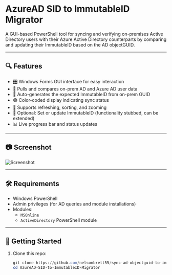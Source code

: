 # AzureAD SID to ImmutableID Migrator

A GUI-based PowerShell tool for syncing and verifying on-premises Active Directory users with their Azure Active Directory counterparts by comparing and updating their ImmutableID based on the AD objectGUID.

---

## 🔍 Features

- 🎛️ Windows Forms GUI interface for easy interaction
- 🔄 Pulls and compares on-prem AD and Azure AD user data
- 🧮 Auto-generates the expected ImmutableID from on-prem GUID
- 🟢 Color-coded display indicating sync status
- 🔁 Supports refreshing, sorting, and zooming
- 🔐 Optional: Set or update ImmutableID (functionality stubbed, can be extended)
- 📊 Live progress bar and status updates

---

## 📷 Screenshot
![Screenshot](https://github.com/user-attachments/assets/2c324452-a56f-43ea-8184-def57e09deec)

---

## 🛠 Requirements

- Windows PowerShell
- Admin privileges (for AD queries and module installations)
- Modules:
  - [`MSOnline`](https://learn.microsoft.com/en-us/powershell/module/msonline/?view=azureadps-1.0)
  - `ActiveDirectory` PowerShell module

---

## 🚀 Getting Started

1. Clone this repo:
   ```powershell
   git clone https://github.com/nelsonbrett55/sync-ad-objectguid-to-immutableid.git
   cd AzureAD-SID-to-ImmutableID-Migrator
